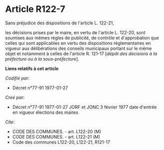 # Article R122-7

Sans préjudice des dispositions de l'article L. 122-21,

les décisions prises par le maire, en vertu de l'article L. 122-20, sont soumises aux mêmes règles de publicité, de contrôle
et d'approbation que celles qui sont applicables en vertu des dispositions règlementaires en vigueur aux délibérations des
conseils municipaux portant sur le même objet et notamment à celles de l'article R. 121-17 [*dépôt des décisions à la
préfecture ou à la sous-préfecture*].

**Liens relatifs à cet article**

_Codifié par_:

  - Décret n°77-91 1977-01-27

_Créé par_:

  - Décret n°77-91 1977-01-27 JORF et JONC 3 février 1977 date d'entrée en vigueur élections des maires

_Cite_:

  - CODE DES COMMUNES. - art. L122-20 (M)
  - CODE DES COMMUNES. - art. L122-21 (M)
  - Code des communes L122-20, L122-21, R121-17
